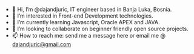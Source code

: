 - 👋 Hi, I’m @dajandjuric, IT engineer based in Banja Luka, Bosnia.
- 👀 I’m interested in Front-end Development technologies.
- 🌱 I’m currently learning Javascript, Oracle APEX and JAVA.
- 💞️ I’m looking to collaborate on beginner friendly open source projects.
- 📫 How to reach me: send me a message here or email me @ dajandjuric@gmail.com

<!---
dajandjuric/dajandjuric is a ✨ special ✨ repository because its `README.md` (this file) appears on your GitHub profile.
You can click the Preview link to take a look at your changes.
--->
